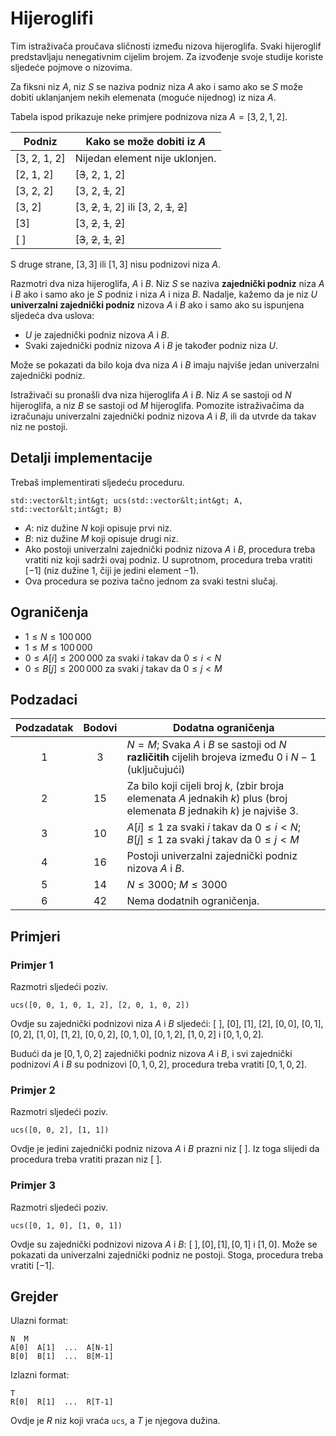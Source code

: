 # Hijeroglifi

Tim istraživača proučava sličnosti između nizova hijeroglifa. Svaki hijeroglif predstavljaju nenegativnim cijelim brojem. Za izvođenje svoje studije koriste sljedeće pojmove o nizovima.

Za fiksni niz $A$, niz $S$ se naziva podniz niza $A$ ako i samo ako se $S$ može dobiti uklanjanjem nekih elemenata (moguće nijednog) iz niza $A$.

Tabela ispod prikazuje neke primjere podnizova niza $A = [3, 2, 1, 2]$.

| Podniz    | Kako se može dobiti iz $A$|
|----------------|---------------------------------|
| [3, 2, 1, 2] | Nijedan element nije uklonjen.
| [2, 1, 2]     | [<s>3</s>, 2, 1, 2]
| [3, 2, 2]     | [3, 2, <s>1</s>, 2]
| [3, 2]         | [3, <s>2</s>, <s>1</s>, 2] ili [3, 2, <s>1</s>, <s>2</s>]
| [3]             | [3, <s>2</s>, <s>1</s>, <s>2</s>]
| [ ]              | [<s>3</s>, <s>2</s>, <s>1</s>, <s>2</s>]

S druge strane, $[3, 3]$ ili $[1, 3]$ nisu podnizovi niza $A$.

Razmotri dva niza hijeroglifa, $A$ i $B$. Niz $S$ se naziva **zajednički podniz** niza $A$ i $B$ ako i samo ako je $S$ podniz i niza $A$ i niza $B$. Nadalje, kažemo da je niz $U$ **univerzalni zajednički podniz** nizova $A$ i $B$ ako i samo ako su ispunjena sljedeća dva uslova:

* $U$ je zajednički podniz nizova $A$ i $B$.
* Svaki zajednički podniz nizova $A$ i $B$ je također podniz niza $U$.

Može se pokazati da bilo koja dva niza $A$ i $B$ imaju najviše jedan univerzalni zajednički podniz.

Istraživači su pronašli dva niza hijeroglifa $A$ i $B$. Niz $A$ se sastoji od $N$ hijeroglifa, a niz $B$ se sastoji od $M$ hijeroglifa. Pomozite istraživačima da izračunaju univerzalni zajednički podniz nizova $A$ i $B$, ili da utvrde da takav niz ne postoji.

## Detalji implementacije

Trebaš implementirati sljedeću proceduru.

```
std::vector&lt;int&gt; ucs(std::vector&lt;int&gt; A, std::vector&lt;int&gt; B)
```

* $A$: niz dužine $N$ koji opisuje prvi niz.
* $B$: niz dužine $M$ koji opisuje drugi niz.
* Ako postoji univerzalni zajednički podniz nizova $A$ i $B$, procedura treba vratiti niz koji sadrži ovaj podniz. U suprotnom, procedura treba vratiti $[-1]$ (niz dužine $1$, čiji je jedini element $-1$).
* Ova procedura se poziva tačno jednom za svaki testni slučaj.

## Ograničenja

* $1 \leq N \leq 100\,000$
* $1 \leq M \leq 100\,000$
* $0 \leq A[i] \leq 200\,000$ za svaki $i$ takav da $0 \leq i < N$
* $0 \leq B[j] \leq 200\,000$ za svaki $j$ takav da $0 \leq j < M$

## Podzadaci

| Podzadatak | Bodovi  | Dodatna ograničenja |
| :-----: | :----: | ---------------------- |
| 1       | $3$    | $N = M$; Svaka $A$ i $B$ se sastoji od $N$ **različitih** cijelih brojeva između $0$ i $N-1$ (uključujući)
| 2       | $15$   | Za bilo koji cijeli broj $k$, (zbir broja elemenata $A$ jednakih $k$) plus (broj elemenata $B$ jednakih $k$) je najviše $3$.
| 3       | $10$   | $A[i] \leq 1$ za svaki $i$ takav da $0 \leq i < N$; $B[j] \leq 1$ za svaki $j$ takav da $0 \leq j < M$
| 4       | $16$   | Postoji univerzalni zajednički podniz nizova $A$ i $B$.
| 5       | $14$   | $N \leq 3000$; $M \leq 3000$
| 6       | $42$   | Nema dodatnih ograničenja.


## Primjeri

### Primjer 1

Razmotri sljedeći poziv.

```
ucs([0, 0, 1, 0, 1, 2], [2, 0, 1, 0, 2])
```

Ovdje su zajednički podnizovi niza $A$ i $B$ sljedeći:
 $[\ ]$, $[0]$, $[1]$, $[2]$, $[0, 0]$, $[0, 1]$, $[0, 2]$, $[1, 0]$, $[1, 2]$, $[0, 0, 2]$, $[0, 1, 0]$, $[0, 1, 2]$, $[1, 0, 2]$ i $[0, 1, 0, 2]$.
 
Budući da je $[0, 1, 0, 2]$ zajednički podniz nizova $A$ i $B$, i svi zajednički podnizovi $A$ i $B$ su podnizovi $[0, 1, 0, 2]$, procedura treba vratiti $[0, 1, 0, 2]$.

### Primjer 2

Razmotri sljedeći poziv.

```
ucs([0, 0, 2], [1, 1])
```

Ovdje je jedini zajednički podniz nizova $A$ i $B$ prazni niz $[\ ]$. Iz toga slijedi da procedura treba vratiti prazan niz $[\ ]$.

### Primjer 3

Razmotri sljedeći poziv.

```
ucs([0, 1, 0], [1, 0, 1])
```
Ovdje su zajednički podnizovi nizova $A$ i $B$: $[\ ], [0], [1], [0, 1]$ i $[1, 0]$. Može se pokazati da univerzalni zajednički podniz ne postoji. Stoga, procedura treba vratiti $[-1]$.

## Grejder

Ulazni format:

```
N  M
A[0]  A[1]  ...  A[N-1]
B[0]  B[1]  ...  B[M-1]
```

Izlazni format:

```
T
R[0]  R[1]  ...  R[T-1]
```

Ovdje je $R$ niz koji vraća `ucs`, a $T$ je njegova dužina.